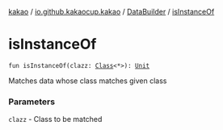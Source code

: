 [kakao](../../index.md) / [io.github.kakaocup.kakao](../index.md) / [DataBuilder](index.md) / [isInstanceOf](./is-instance-of.md)

# isInstanceOf

`fun isInstanceOf(clazz: `[`Class`](https://developer.android.com/reference/java/lang/Class.html)`<*>): `[`Unit`](https://kotlinlang.org/api/latest/jvm/stdlib/kotlin/-unit/index.html)

Matches data whose class matches given class

### Parameters

`clazz` - Class to be matched